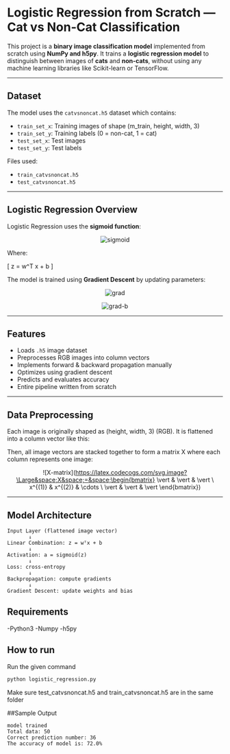 # Logistic Regression from Scratch — Cat vs Non-Cat Classification

This project is a **binary image classification model** implemented from scratch using **NumPy and h5py**. It trains a **logistic regression model** to distinguish between images of **cats** and **non-cats**, without using any machine learning libraries like Scikit-learn or TensorFlow.

---

## Dataset

The model uses the `catvsnoncat.h5` dataset which contains:
- `train_set_x`: Training images of shape (m_train, height, width, 3)
- `train_set_y`: Training labels (0 = non-cat, 1 = cat)
- `test_set_x`: Test images
- `test_set_y`: Test labels

Files used:
- `train_catvsnoncat.h5`
- `test_catvsnoncat.h5`

---

## Logistic Regression Overview

Logistic Regression uses the **sigmoid function**:

<div align="center">

![sigmoid](https://latex.codecogs.com/svg.image?\Large&space;\sigma(z)&space;=&space;\frac{1}{1&plus;e^{-z}})

</div>

Where:

\[
z = w^T x + b
\]

The model is trained using **Gradient Descent** by updating parameters:

<div align="center">

![grad](https://latex.codecogs.com/svg.image?\Large&space;w:=w-\alpha\cdot\frac{1}{m}\cdot\sum_{i=1}^{m}(a^{(i)}-y^{(i)})x^{(i)})

![grad-b](https://latex.codecogs.com/svg.image?\Large&space;b:=b-\alpha\cdot\frac{1}{m}\cdot\sum_{i=1}^{m}(a^{(i)}-y^{(i)}))

</div>

---

## Features

- Loads `.h5` image dataset
- Preprocesses RGB images into column vectors
- Implements forward & backward propagation manually
- Optimizes using gradient descent
- Predicts and evaluates accuracy
- Entire pipeline written from scratch

---

## Data Preprocessing
Each image is originally shaped as (height, width, 3) (RGB). It is flattened into a column vector like this:
<div align="center">

</div>

Then, all image vectors are stacked together to form a matrix X where each column represents one image:
<div align="center">

![X-matrix](https://latex.codecogs.com/svg.image?\Large&space;X&space;=&space;\begin{bmatrix} \vert & \vert & \vert \ x^{(1)} & x^{(2)} & \cdots \ \vert & \vert & \vert \end{bmatrix})
</div>

---

## Model Architecture

```plaintext
Input Layer (flattened image vector)
       ↓
Linear Combination: z = wᵀx + b
       ↓
Activation: a = sigmoid(z)
       ↓
Loss: cross-entropy
       ↓
Backpropagation: compute gradients
       ↓
Gradient Descent: update weights and bias
```

## Requirements
-Python3
-Numpy
-h5py

## How to run
Run the given command
```Bash
python logistic_regression.py
```
Make sure test_catvsnoncat.h5 and train_catvsnoncat.h5 are in the same folder

##Sample Output
```plaintext
model trained
Total data: 50
Correct prediction number: 36
The accuracy of model is: 72.0%
```





